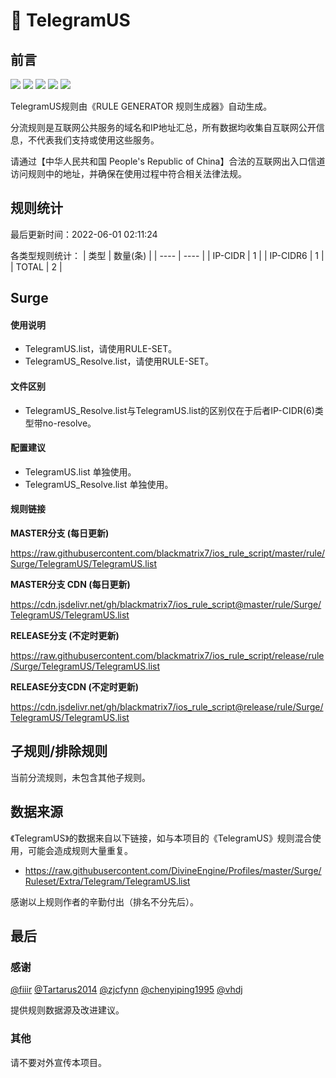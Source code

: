 # 🧸 TelegramUS

## 前言

![](https://shields.io/badge/-移除重复规则-ff69b4) ![](https://shields.io/badge/-DOMAIN与DOMAIN--SUFFIX合并-green) ![](https://shields.io/badge/-DOMAIN--SUFFIX间合并-critical) ![](https://shields.io/badge/-DOMAIN--SUFFIX与DOMAIN--KEYWORD合并-blue) ![](https://shields.io/badge/-IP--CIDR(6)合并-blueviolet) 

TelegramUS规则由《RULE GENERATOR 规则生成器》自动生成。

分流规则是互联网公共服务的域名和IP地址汇总，所有数据均收集自互联网公开信息，不代表我们支持或使用这些服务。

请通过【中华人民共和国 People's Republic of China】合法的互联网出入口信道访问规则中的地址，并确保在使用过程中符合相关法律法规。

## 规则统计

最后更新时间：2022-06-01 02:11:24

各类型规则统计：
| 类型 | 数量(条)  | 
| ---- | ----  |
| IP-CIDR | 1  | 
| IP-CIDR6 | 1  | 
| TOTAL | 2  | 


## Surge 

#### 使用说明
- TelegramUS.list，请使用RULE-SET。
- TelegramUS_Resolve.list，请使用RULE-SET。

#### 文件区别
- TelegramUS_Resolve.list与TelegramUS.list的区别仅在于后者IP-CIDR(6)类型带no-resolve。

#### 配置建议
- TelegramUS.list 单独使用。
- TelegramUS_Resolve.list 单独使用。

#### 规则链接
**MASTER分支 (每日更新)**

https://raw.githubusercontent.com/blackmatrix7/ios_rule_script/master/rule/Surge/TelegramUS/TelegramUS.list

**MASTER分支 CDN (每日更新)**

https://cdn.jsdelivr.net/gh/blackmatrix7/ios_rule_script@master/rule/Surge/TelegramUS/TelegramUS.list

**RELEASE分支 (不定时更新)**

https://raw.githubusercontent.com/blackmatrix7/ios_rule_script/release/rule/Surge/TelegramUS/TelegramUS.list

**RELEASE分支CDN (不定时更新)**

https://cdn.jsdelivr.net/gh/blackmatrix7/ios_rule_script@release/rule/Surge/TelegramUS/TelegramUS.list

## 子规则/排除规则


当前分流规则，未包含其他子规则。

## 数据来源

《TelegramUS》的数据来自以下链接，如与本项目的《TelegramUS》规则混合使用，可能会造成规则大量重复。

- https://raw.githubusercontent.com/DivineEngine/Profiles/master/Surge/Ruleset/Extra/Telegram/TelegramUS.list


感谢以上规则作者的辛勤付出（排名不分先后）。

## 最后

### 感谢

[@fiiir](https://github.com/fiiir) [@Tartarus2014](https://github.com/Tartarus2014) [@zjcfynn](https://github.com/zjcfynn) [@chenyiping1995](https://github.com/chenyiping1995) [@vhdj](https://github.com/vhdj)

提供规则数据源及改进建议。

### 其他

请不要对外宣传本项目。
